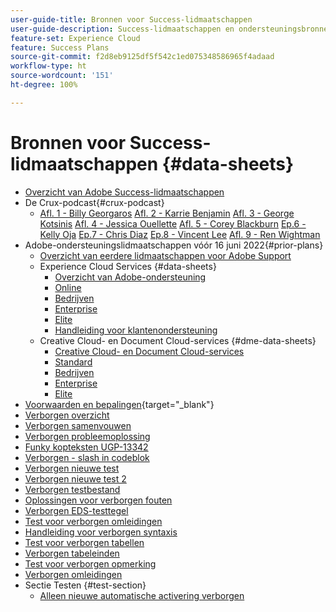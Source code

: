 ```yaml
---
user-guide-title: Bronnen voor Success-lidmaatschappen
user-guide-description: Success-lidmaatschappen en ondersteuningsbronnen voor Adobe Experience Cloud en Adobe Experience Platform.
feature-set: Experience Cloud
feature: Success Plans
source-git-commit: f2d8eb9125df5f542c1ed075348586965f4adaad
workflow-type: ht
source-wordcount: '151'
ht-degree: 100%

---
```



# Bronnen voor Success-lidmaatschappen {#data-sheets}

+ [Overzicht van Adobe Success-lidmaatschappen](overview.md)
+ De Crux-podcast{#crux-podcast}
   + [Afl. 1 - Billy Georgaros](episode1.md)
     [Afl. 2 - Karrie Benjamin](episode2.md)
     [Afl. 3 - George Kotsinis](episode3.md)
     [Afl. 4 - Jessica Ouellette](episode4.md)
     [Afl. 5 - Corey Blackburn](episode5.md)
     [Ep.6 - Kelly Oja](episode6.md)
     [Ep.7 - Chris Diaz](episode7.md)
     [Ep.8 - Vincent Lee](episode8.md)
     [Afl. 9 - Ren Wightman](episode9.md)
+ Adobe-ondersteuningslidmaatschappen vóór 16 juni 2022{#prior-plans}
   + [Overzicht van eerdere lidmaatschappen voor Adobe Support](overview-prior-plans.md)
   + Experience Cloud Services {#data-sheets}
      + [Overzicht van Adobe-ondersteuning](dx-overview.md)
      + [Online](online.md)
      + [Bedrijven](business.md)
      + [Enterprise](enterprise.md)
      + [Elite](elite.md)
      + [Handleiding voor klantenondersteuning](support-guide.md)
   + Creative Cloud- en Document Cloud-services {#dme-data-sheets}
      + [Creative Cloud- en Document Cloud-services](dme-overview.md)
      + [Standard](dme-standard.md)
      + [Bedrijven](dme-business.md)
      + [Enterprise](dme-enterprise.md)
      + [Elite](dme-elite.md)
+ [Voorwaarden en bepalingen](https://helpx.adobe.com/nl/support/programs/support-policies-terms-conditions.html){target="_blank"}
+ [Verborgen overzicht](hidden-overview.md)
+ [Verborgen samenvouwen](hidden-collapse.md)
+ [Verborgen probleemoplossing](hidden-trouble.md)
+ [Funky kopteksten UGP-13342](hidden-funky-headings.md)
+ [Verborgen - slash in codeblok](hidden/slashes-in-code-blocks.md)
+ [Verborgen nieuwe test](hidden-new-test.md)
+ [Verborgen nieuwe test 2](hidden-new-test-2.md)
+ [Verborgen testbestand](hidden-test.md)
+ [Oplossingen voor verborgen fouten](hidden/bug-fixes.md)
+ [Verborgen EDS-testtegel](hidden/test-page.md)
+ [Test voor verborgen omleidingen](hidden/test-redirection.md)
+ [Handleiding voor verborgen syntaxis](hidden/syntax-style-guide.md)
+ [Test voor verborgen tabellen](hidden/tables.md)
+ [Verborgen tabeleinden](hidden/table-breaks.md)
+ [Test voor verborgen opmerking](hidden/note-test.md)
+ [Verborgen omleidingen](hidden/redirect-tests.md)
+ Sectie Testen {#test-section}
   + [Alleen nieuwe automatische activering verborgen](hidden/autoactivate.md)

<!--
+ [Hidden Lakshay test](hidden-lakshay-test.md)

+ [Hidden table breaks](hidden/table-breaks.md)


Articles must be added to this TOC file in order to render.

Use this list format to specify links to articles and section headings that expand and collapse in the left rail of the user guide.

An article link CANNOT be used as a section heading.
-->
